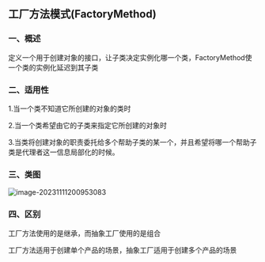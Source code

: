 ## 工厂方法模式(FactoryMethod)

### 一、概述

定义一个用于创建对象的接口，让子类决定实例化哪一个类，FactoryMethod使一个类的实例化延迟到其子类

### 二、适用性

1.当一个类不知道它所创建的对象的类时

2.当一个类希望由它的子类来指定它所创建的对象时

3.当类将创建对象的职责委托给多个帮助子类的某一个，并且希望将哪一个帮助子类是代理者这一信息局部化的时候。

### 三、类图

![image-20231111200953083](https://images.liulep.com/img/2023/11/11/654f6f20ca3ca.png)

### 四、区别

工厂方法使用的是继承，而抽象工厂使用的是组合

工厂方法适用于创建单个产品的场景，抽象工厂适用于创建多个产品的场景
